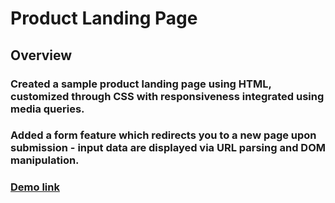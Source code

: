 # Product Landing Page

## Overview
### Created a sample product landing page using HTML, customized through CSS with responsiveness integrated using media queries.
### Added a form feature which redirects you to a new page upon submission - input data are displayed via URL parsing and DOM manipulation.

### [Demo link](https://aaroncferrer.github.io/sample-landing-page/)

